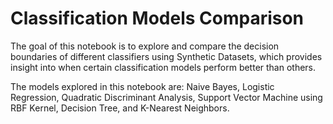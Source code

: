 # Classification Models Comparison 
The goal of this notebook is to explore and compare the decision boundaries of different classifiers using Synthetic Datasets, which provides insight into when certain classification models perform better than others. 

The models explored in this notebook are: Naive Bayes, Logistic Regression, Quadratic Discriminant Analysis, Support Vector Machine using RBF Kernel, Decision Tree, and K-Nearest Neighbors.



